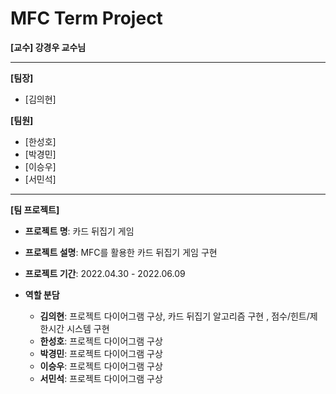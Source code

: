 # MFC Term Project

**[교수] 강경우 교수님**

---

**[팀장]**

- [김의현]

**[팀원]**

- [한성호]
- [박경민]
- [이승우]
- [서민석]
---

**[팀 프로젝트]**

- **프로젝트 명**: 카드 뒤집기 게임
- **프로젝트 설명**: MFC를 활용한 카드 뒤집기 게임 구현

- **프로젝트 기간**: 2022.04.30 - 2022.06.09
- **역할 분담**
  - **김의현**: 프로젝트 다이어그램 구상, 카드 뒤집기 알고리즘 구현 , 점수/힌트/제한시간 시스템 구현
  - **한성호**: 프로젝트 다이어그램 구상
  - **박경민**: 프로젝트 다이어그램 구상
  - **이승우**: 프로젝트 다이어그램 구상
  - **서민석**: 프로젝트 다이어그램 구상
